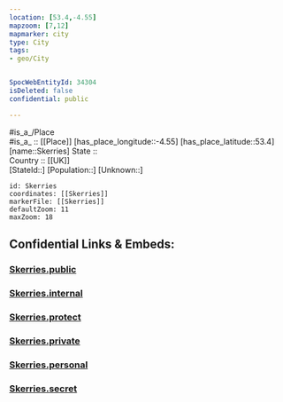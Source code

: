 ```yaml
---
location: [53.4,-4.55] 
mapzoom: [7,12] 
mapmarker: city 
type: City
tags:
- geo/City


SpocWebEntityId: 34304
isDeleted: false
confidential: public

---
```

#is_a_/Place  
#is_a_ :: [[Place]] 
[has_place_longitude::-4.55] 
[has_place_latitude::53.4] 
[name::Skerries] 
State ::  
Country :: [[UK]]  
[StateId::] 
[Population::] 
[Unknown::] 


```leaflet
id: Skerries
coordinates: [[Skerries]] 
markerFile: [[Skerries]] 
defaultZoom: 11 
maxZoom: 18
```


## Confidential Links & Embeds: 

### [Skerries.public](/_public/\Earth\Continent\Europe\Europe~North\UK\Wales\counties~Wales\Anglesey-Isle\cities~Anglesey-IsleSkerries.public.md) 

### [Skerries.internal](/_internal/\Earth\Continent\Europe\Europe~North\UK\Wales\counties~Wales\Anglesey-Isle\cities~Anglesey-IsleSkerries.internal.md) 

### [Skerries.protect](/_protect/\Earth\Continent\Europe\Europe~North\UK\Wales\counties~Wales\Anglesey-Isle\cities~Anglesey-IsleSkerries.protect.md) 

### [Skerries.private](/_private/\Earth\Continent\Europe\Europe~North\UK\Wales\counties~Wales\Anglesey-Isle\cities~Anglesey-IsleSkerries.private.md) 

### [Skerries.personal](/_personal/\Earth\Continent\Europe\Europe~North\UK\Wales\counties~Wales\Anglesey-Isle\cities~Anglesey-IsleSkerries.personal.md) 

### [Skerries.secret](/_secret/\Earth\Continent\Europe\Europe~North\UK\Wales\counties~Wales\Anglesey-Isle\cities~Anglesey-IsleSkerries.secret.md)

